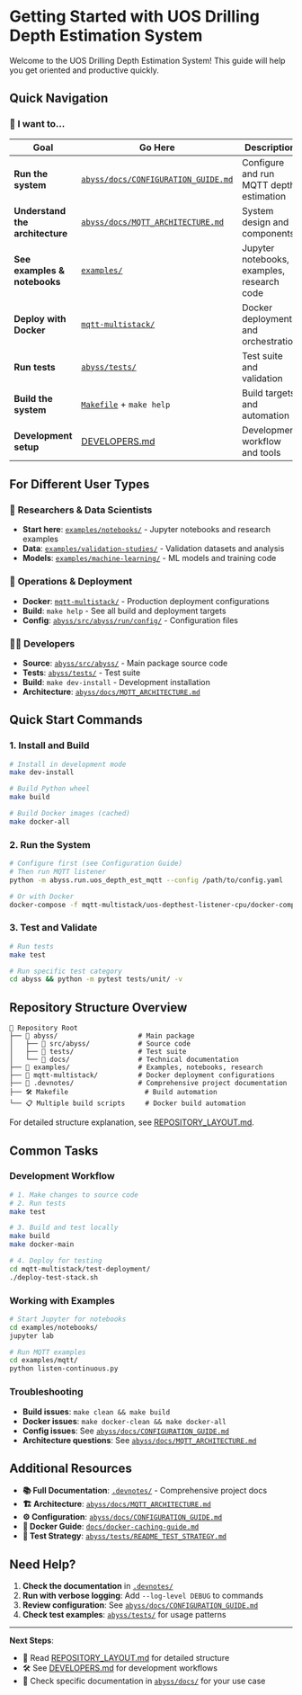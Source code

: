 # Getting Started with UOS Drilling Depth Estimation System

Welcome to the UOS Drilling Depth Estimation System! This guide will help you get oriented and productive quickly.

## Quick Navigation

### 🎯 I want to...

| **Goal** | **Go Here** | **Description** |
|----------|-------------|-----------------|
| **Run the system** | [`abyss/docs/CONFIGURATION_GUIDE.md`](abyss/docs/CONFIGURATION_GUIDE.md) | Configure and run MQTT depth estimation |
| **Understand the architecture** | [`abyss/docs/MQTT_ARCHITECTURE.md`](abyss/docs/MQTT_ARCHITECTURE.md) | System design and components |
| **See examples & notebooks** | [`examples/`](examples/) | Jupyter notebooks, examples, research code |
| **Deploy with Docker** | [`mqtt-multistack/`](mqtt-multistack/) | Docker deployments and orchestration |
| **Run tests** | [`abyss/tests/`](abyss/tests/) | Test suite and validation |
| **Build the system** | [`Makefile`](Makefile) + `make help` | Build targets and automation |
| **Development setup** | [DEVELOPERS.md](DEVELOPERS.md) | Development workflow and tools |

## For Different User Types

### 🔬 **Researchers & Data Scientists**
- **Start here**: [`examples/notebooks/`](examples/notebooks/) - Jupyter notebooks and research examples
- **Data**: [`examples/validation-studies/`](examples/validation-studies/) - Validation datasets and analysis
- **Models**: [`examples/machine-learning/`](examples/machine-learning/) - ML models and training code

### 🚀 **Operations & Deployment**
- **Docker**: [`mqtt-multistack/`](mqtt-multistack/) - Production deployment configurations
- **Build**: `make help` - See all build and deployment targets
- **Config**: [`abyss/src/abyss/run/config/`](abyss/src/abyss/run/config/) - Configuration files

### 👩‍💻 **Developers**
- **Source**: [`abyss/src/abyss/`](abyss/src/abyss/) - Main package source code
- **Tests**: [`abyss/tests/`](abyss/tests/) - Test suite
- **Build**: `make dev-install` - Development installation
- **Architecture**: [`abyss/docs/MQTT_ARCHITECTURE.md`](abyss/docs/MQTT_ARCHITECTURE.md)

## Quick Start Commands

### 1. Install and Build
```bash
# Install in development mode
make dev-install

# Build Python wheel
make build

# Build Docker images (cached)
make docker-all
```

### 2. Run the System
```bash
# Configure first (see Configuration Guide)
# Then run MQTT listener
python -m abyss.run.uos_depth_est_mqtt --config /path/to/config.yaml

# Or with Docker
docker-compose -f mqtt-multistack/uos-depthest-listener-cpu/docker-compose.cpu.yml up
```

### 3. Test and Validate
```bash
# Run tests
make test

# Run specific test category
cd abyss && python -m pytest tests/unit/ -v
```

## Repository Structure Overview

```
📁 Repository Root
├── 📁 abyss/                    # Main package
│   ├── 📁 src/abyss/            # Source code
│   ├── 📁 tests/                # Test suite
│   └── 📁 docs/                 # Technical documentation
├── 📁 examples/                 # Examples, notebooks, research
├── 📁 mqtt-multistack/          # Docker deployment configurations  
├── 📁 .devnotes/                # Comprehensive project documentation
├── 🛠️ Makefile                   # Build automation
└── 📋 Multiple build scripts     # Docker build automation
```

For detailed structure explanation, see [REPOSITORY_LAYOUT.md](REPOSITORY_LAYOUT.md).

## Common Tasks

### Development Workflow
```bash
# 1. Make changes to source code
# 2. Run tests
make test

# 3. Build and test locally
make build
make docker-main

# 4. Deploy for testing
cd mqtt-multistack/test-deployment/
./deploy-test-stack.sh
```

### Working with Examples
```bash
# Start Jupyter for notebooks
cd examples/notebooks/
jupyter lab

# Run MQTT examples
cd examples/mqtt/
python listen-continuous.py
```

### Troubleshooting
- **Build issues**: `make clean && make build`
- **Docker issues**: `make docker-clean && make docker-all`
- **Config issues**: See [`abyss/docs/CONFIGURATION_GUIDE.md`](abyss/docs/CONFIGURATION_GUIDE.md)
- **Architecture questions**: See [`abyss/docs/MQTT_ARCHITECTURE.md`](abyss/docs/MQTT_ARCHITECTURE.md)

## Additional Resources

- **📚 Full Documentation**: [`.devnotes/`](.devnotes/) - Comprehensive project docs
- **🏗️ Architecture**: [`abyss/docs/MQTT_ARCHITECTURE.md`](abyss/docs/MQTT_ARCHITECTURE.md)
- **⚙️ Configuration**: [`abyss/docs/CONFIGURATION_GUIDE.md`](abyss/docs/CONFIGURATION_GUIDE.md)
- **🐳 Docker Guide**: [`docs/docker-caching-guide.md`](docs/docker-caching-guide.md)
- **🧪 Test Strategy**: [`abyss/tests/README_TEST_STRATEGY.md`](abyss/tests/README_TEST_STRATEGY.md)

## Need Help?

1. **Check the documentation** in [`.devnotes/`](.devnotes/) 
2. **Run with verbose logging**: Add `--log-level DEBUG` to commands
3. **Review configuration**: See [`abyss/docs/CONFIGURATION_GUIDE.md`](abyss/docs/CONFIGURATION_GUIDE.md)
4. **Check test examples**: [`abyss/tests/`](abyss/tests/) for usage patterns

---

**Next Steps**: 
- 📖 Read [REPOSITORY_LAYOUT.md](REPOSITORY_LAYOUT.md) for detailed structure
- 🛠️ See [DEVELOPERS.md](DEVELOPERS.md) for development workflows  
- 🚀 Check specific documentation in [`abyss/docs/`](abyss/docs/) for your use case